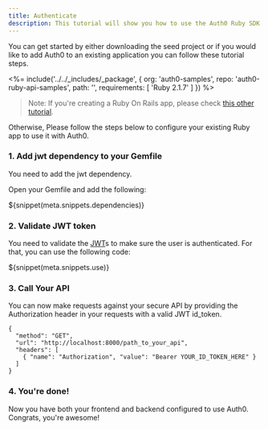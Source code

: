 ```yaml
---
title: Authenticate
description: This tutorial will show you how to use the Auth0 Ruby SDK to add authentication and authorization to your API.
---
```


You can get started by either downloading the seed project or if you would like to add Auth0 to an existing application you can follow these tutorial steps.

<%= include('../../_includes/_package', {
  org: 'auth0-samples',
  repo: 'auth0-ruby-api-samples',
  path: '',
  requirements: [
    'Ruby 2.1.7'
  ]
}) %>

> Note: If you're creating a Ruby On Rails app, please check [this other tutorial](/server-apis/rails).

Otherwise, Please follow the steps below to configure your existing Ruby app to use it with Auth0.

### 1. Add jwt dependency to your Gemfile

You need to add the jwt dependency.

Open your Gemfile and add the following:

${snippet(meta.snippets.dependencies)}

### 2. Validate JWT token

You need to validate the [JWT](/jwt)s to make sure the user is authenticated. For that, you can use the following code:

${snippet(meta.snippets.use)}

### 3. Call Your API
You can now make requests against your secure API by providing the Authorization header in your requests with a valid JWT id_token.

```har
{
  "method": "GET",
  "url": "http://localhost:8000/path_to_your_api",
  "headers": [
    { "name": "Authorization", "value": "Bearer YOUR_ID_TOKEN_HERE" }
  ]
}
```

### 4. You're done!

Now you have both your frontend and backend configured to use Auth0. Congrats, you're awesome!
